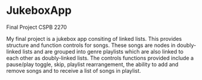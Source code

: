 # JukeboxApp
Final Project CSPB 2270


My final project is a jukebox app consiting of linked lists. This provides structure and function controls for songs. These songs are nodes in doubly-linked lists and are grouped into genre playlists which are also linked to each other as doubly-linked lists. The controls functions provided include a pause/play toggle, skip, playlist rearrangement, the ability to add and remove songs and to receive a list of songs in playlist. 
